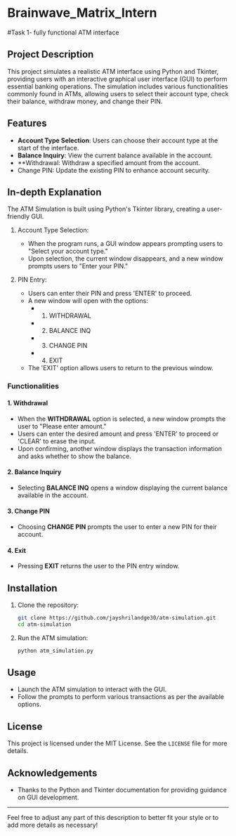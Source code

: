 # Brainwave_Matrix_Intern


#Task 1- fully functional ATM interface

## Project Description

This project simulates a realistic ATM interface using Python and Tkinter, providing users with an interactive graphical user interface (GUI) to perform essential banking operations. The simulation includes various functionalities commonly found in ATMs, allowing users to select their account type, check their balance, withdraw money, and change their PIN.

## Features

- **Account Type Selection**: Users can choose their account type at the start of the interface.
- **Balance Inquiry**: View the current balance available in the account.
- **Withdrawal: Withdraw a specified amount from the account.
- Change PIN: Update the existing PIN to enhance account security.

## In-depth Explanation

The ATM Simulation is built using Python's Tkinter library, creating a user-friendly GUI.

1. Account Type Selection:
   - When the program runs, a GUI window appears prompting users to "Select your account type."
   - Upon selection, the current window disappears, and a new window prompts users to "Enter your PIN."

2. PIN Entry:
   - Users can enter their PIN and press 'ENTER' to proceed. 
   - A new window will open with the options: 
     - 1. WITHDRAWAL
     - 2. BALANCE INQ
     - 3. CHANGE PIN
     - 4. EXIT
   - The 'EXIT' option allows users to return to the previous window.

### Functionalities

#### 1. Withdrawal
- When the **WITHDRAWAL** option is selected, a new window prompts the user to "Please enter amount."
- Users can enter the desired amount and press 'ENTER' to proceed or 'CLEAR' to erase the input.
- Upon confirming, another window displays the transaction information and asks whether to show the balance.

#### 2. Balance Inquiry
- Selecting **BALANCE INQ** opens a window displaying the current balance available in the account.

#### 3. Change PIN
- Choosing **CHANGE PIN** prompts the user to enter a new PIN for their account.

#### 4. Exit
- Pressing **EXIT** returns the user to the PIN entry window.

## Installation

1. Clone the repository:
   ```bash
   git clone https://github.com/jayshrilandge30/atm-simulation.git
   cd atm-simulation
   ```

2. Run the ATM simulation:
   ```bash
   python atm_simulation.py
   ```

## Usage

- Launch the ATM simulation to interact with the GUI.
- Follow the prompts to perform various transactions as per the available options.

## License

This project is licensed under the MIT License. See the `LICENSE` file for more details.

## Acknowledgements

- Thanks to the Python and Tkinter documentation for providing guidance on GUI development.

---

Feel free to adjust any part of this description to better fit your style or to add more details as necessary!
